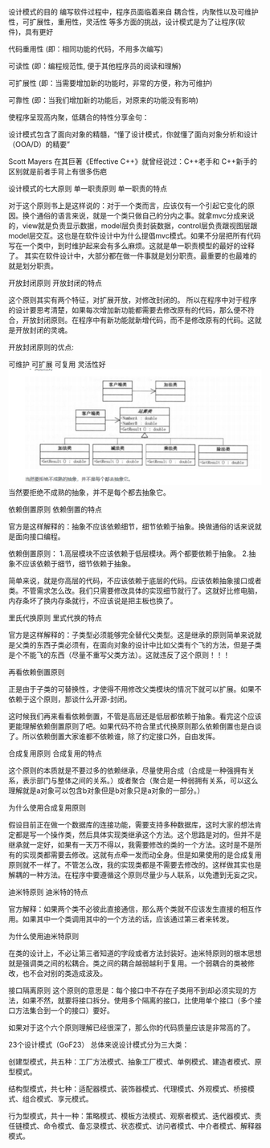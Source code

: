 设计模式的目的
编写软件过程中，程序员面临着来自 耦合性，内聚性以及可维护性，可扩展性，重用性，灵活性 等多方面的挑战，设计模式是为了让程序(软件)，具有更好

代码重用性 (即：相同功能的代码，不用多次编写)

可读性 (即：编程规范性, 便于其他程序员的阅读和理解)

可扩展性 (即：当需要增加新的功能时，非常的方便，称为可维护)

可靠性 (即：当我们增加新的功能后，对原来的功能没有影响)

使程序呈现高内聚，低耦合的特性分享金句：

设计模式包含了面向对象的精髓，“懂了设计模式，你就懂了面向对象分析和设计（OOA/D）的精要”

Scott Mayers 在其巨著《Effective C++》就曾经说过：C++老手和 C++新手的区别就是前者手背上有很多伤疤

设计模式的七大原则
单一职责原则
单一职责的特点

对于这个原则书上是这样说的：对于一个类而言，应该仅有一个引起它变化的原因。换个通俗的语言来说，就是一个类只做自己的分内之事。就拿mvc分成来说的，view就是负责显示数据，model层负责封装数据，control层负责跟视图层跟model层交互。这也是在软件设计中为什么提倡mvc模式。如果不分层把所有代码写在一个类中，到时维护起来会有多么麻烦。这就是单一职责模型的最好的诠释了。 其实在软件设计中，大部分都在做一件事就是划分职责。最重要的也最难的就是划分职责。

开放封闭原则
开放封闭的特点

这个原则其实有两个特征，对扩展开放，对修改封闭的。 所以在程序中对于程序的设计要思考清楚，如果每次增加新功能都需要去修改原有的代码，那么便不符合，开放封闭原则。在程序中有新功能就新增代码，而不是修改原有的代码。这就是开放封闭的灵魂。

开放封闭原则的优点:

可维护
可扩展
可复用
灵活性好
![img.png](img.png)当然要拒绝不成熟的抽象，并不是每个都去抽象它。

依赖倒置原则
依赖倒置的特点

官方是这样解释的：抽象不应该依赖细节，细节依赖于抽象。换做通俗的话来说就是面向接口编程。

依赖倒置原则： 1.高层模块不应该依赖于低层模块。两个都要依赖于抽象。 2.抽象不应该依赖于细节，细节依赖于抽象。

​ 简单来说，就是你高层的代码，不应该依赖于底层的代码。应该依赖抽象接口或者类。不管需求怎么改。我们只需要修改具体的实现细节就行了。这就好比修电脑，内存条坏了换内存条就行，不应该说是把主板也换了。

里氏代换原则
里式代换的特点

官方是这样解释的：子类型必须能够完全替代父类型。这是继承的原则简单来说就是父类的东西子类必须有，在面向对象的设计中比如父类有个飞的方法，但是子类是个不能飞的东西（尽量不重写父类方法）。这就违反了这个原则！！！

再看依赖倒置原则

正是由于子类的可替换性，才使得不用修改父类模块的情况下就可以扩展。如果不依赖于这个原则，那谈什么开源-封闭。

这时候我们再来看看依赖倒置，不管是高层还是低层都依赖于抽象。看完这个应该更能理解依赖倒置原则了吧。如果代码不符合里式代换原则那么依赖倒置也是白谈了。所以依赖倒置大家谁都不依赖谁，除了约定接口外，自由发挥。

合成复用原则
合成复用的特点

这个原则的本质就是不要过多的依赖继承，尽量使用合成（合成是一种强拥有关系，表示部门与整体之间的关系。）或者聚合（聚合是一种弱拥有关系，可以这么理解就是a对象可以包含b对象但是b对象只是a对象的一部分。）

为什么使用合成复用原则

假设目前正在做一个数据库的连接功能，需要支持多种数据库，这时大家的想法肯定都是写一个操作类，然后具体实现类继承这个方法。这个思路是对的。但并不是继承就一定好，如果有一天万不得以，我需要修改的类的一个方法。这时是不是所有的实现类都需要去修改。这就有点牵一发而动全身。但是如果使用的是合成复用原则就不一样了。不管怎么改，我的实现类都是不需要去修改的。这样做其实也是解耦的一种方法。在程序中要遵循这个原则尽量少与人联系，以免遭到无妄之灾。

迪米特原则
迪米特的特点

官方解释：如果两个类不必彼此直接通信，那么两个类就不应该发生直接的相互作用。如果其中一个类调用其中的一个方法的话，应该通过第三者来转发。

为什么使用迪米特原则

在类的设计上，不必让第三者知道的字段或者方法封装好。迪米特原则的根本思想就是强调类之间的松耦合。类之间的耦合越弱越利于复用。一个弱耦合的类被修改，也不会对别的类造成波及。

接口隔离原则
这个原则的意思是：每个接口中不存在子类用不到却必须实现的方法，如果不然，就要将接口拆分。使用多个隔离的接口，比使用单个接口（多个接口方法集合到一个的接口）要好。

如果对于这个六个原则理解已经很深了，那么你的代码质量应该是非常高的了。

23个设计模式（GoF23）
总体来说设计模式分为三大类：

创建型模式，共五种：工厂方法模式、抽象工厂模式、单例模式、建造者模式、原型模式。

结构型模式，共七种：适配器模式、装饰器模式、代理模式、外观模式、桥接模式、组合模式、享元模式。

行为型模式，共十一种：策略模式、模板方法模式、观察者模式、迭代器模式、责任链模式、命令模式、备忘录模式、状态模式、访问者模式、中介者模式、解释器模式。